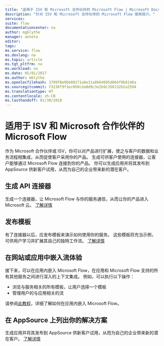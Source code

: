 ```yaml
---
title: "适用于 ISV 和 Microsoft 合作伙伴的 Microsoft Flow | Microsoft Docs"
description: "针对 ISV 和 Microsoft 合作伙伴的 Microsoft Flow 使用简介。"
services: 
suite: flow
documentationcenter: na
author: mgblythe
manager: anneta
editor: 
tags: 
ms.service: flow
ms.devlang: na
ms.topic: article
ms.tgt_pltfrm: na
ms.workload: na
ms.date: 05/01/2017
ms.author: mblythe
ms.openlocfilehash: 3709f8e9bb09171a8e31a8b64695d064f0b8146a
ms.sourcegitcommit: f3236f9f1ec050cda0d9c3e2b9c356132b2a2594
ms.translationtype: HT
ms.contentlocale: zh-CN
ms.lasthandoff: 01/30/2018
---
```

# <a name="microsoft-flow-for-isvs-and-microsoft-partners"></a>适用于 ISV 和 Microsoft 合作伙伴的 Microsoft Flow
作为 Microsoft 合作伙伴或 ISV，你可以对产品进行扩展，使之与客户的数据和业务流程相集成，从而促使客户采用你的产品。 生成可供客户使用的连接器，让客户能够通过 Microsoft Flow 连接到你的产品。 你可以生成应用并将其发布到 AppSource 供新客户试用，从而为自己的企业带来新的潜在客户。

## <a name="build-an-api-connector"></a>生成 API 连接器
生成一个连接器，让 Microsoft Flow 与你的服务通信，从而让你的产品进入 Microsoft 云。 [了解详情](api-connector-overview.md)

## <a name="publish-templates"></a>发布模板
有了连接器以后，应发布模板来演示如何使用你的服务。 这些模板将充当示例，可供用户学习并扩展其自己的独特工作流。 [了解详情](publish-a-template.md)

## <a name="embed-the-flow-experience-in-your-website-or-app"></a>在网站或应用中嵌入流体验
接下来，可以在应用内嵌入 Microsoft Flow，在应用和 Microsoft Flow 支持的所有其他服务之间进行深入的上下文集成。 例如，可以执行以下操作：

* 浏览与服务相关的所有模板，让用户选择一个模板
* 管理用户的与应用相关的流

请参阅[此教程](embed-flow-dev.md)，详细了解如何在应用内嵌入 Microsoft Flow。

## <a name="list-your-solution-on-appsource"></a>在 AppSource 上列出你的解决方案
生成应用并将其发布到 AppSource 供新客户试用，从而为自己的企业带来新的潜在客户。 [了解详情](dev-appsource-test-drive.md)


